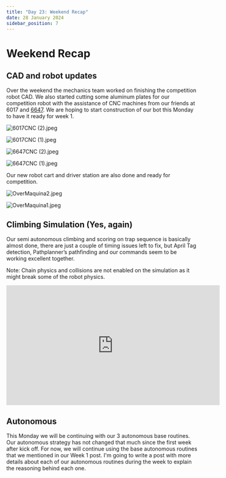 ```yaml
---
title: "Day 23: Weekend Recap"
date: 28 January 2024
sidebar_position: 7
---
```


# Weekend Recap

## CAD and robot updates

Over the weekend the mechanics team worked on finishing the competition robot CAD. We also started cutting some aluminum plates for our competition robot with the assistance of CNC machines from our friends at 6017 and [6647](https://www.chiefdelphi.com/t/frc-6647-voltec-robotics-2024-build-thread-open-alliance/447300). We are hoping to start construction of our bot this Monday to have it ready for week 1.

![6017CNC (2).jpeg](<6017CNC_(2).jpeg>)

![6017CNC (1).jpeg](<6017CNC_(1).jpeg>)

![6647CNC (2).jpeg](<6647CNC_(2).jpeg>)

![6647CNC (1).jpeg](<6647CNC_(1).jpeg>)

Our new robot cart and driver station are also done and ready for competition.

![OverMaquina2.jpeg](OverMaquina2.jpeg)

![OverMaquina1.jpeg](OverMaquina1.jpeg)

## Climbing Simulation (Yes, again)

Our semi autonomous climbing and scoring on trap sequence is basically almost done, there are just a couple of timing issues left to fix, but April Tag detection, Pathplanner’s pathfinding and our commands seem to be working excellent together.

Note: Chain physics and collisions are not enabled on the simulation as it might break some of the robot physics.

<iframe width="560" height="315" src="https://www.youtube.com/embed/xBGvv2ZAFO8" frameborder="0" allowfullscreen></iframe>

## Autonomous

This Monday we will be continuing with our 3 autonomous base routines. Our autonomous strategy has not changed that much since the first week after kick off. For now, we will continue using the base autonomous routines that we mentioned in our Week 1 post. I'm going to write a post with more details about each of our autonomous routines during the week to explain the reasoning behind each one.
